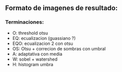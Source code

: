 ## Formato de imagenes de resultado:
### Terminaciones:
- O: threshold otsu
- EQ: ecualizacion (guassiano ?)
- EQO: ecualizacion 2 con otsu
- OS: Otsu + correcion de sombras con umbral
- A: adaptativa con media
- W: sobel + watershed
- H: histogram umbra